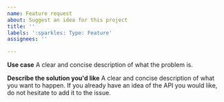 ```yaml
---
name: Feature request
about: Suggest an idea for this project
title: ''
labels: ':sparkles: Type: Feature'
assignees: ''

---
```


**Use case**
A clear and concise description of what the problem is. 

**Describe the solution you'd like**
A clear and concise description of what you want to happen. If you already have an idea of the API you would like, do not hesitate to add it to the issue.
